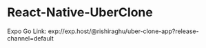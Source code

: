 # React-Native-UberClone


Expo Go Link: exp://exp.host/@rishiraghu/uber-clone-app?release-channel=default
